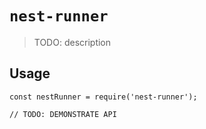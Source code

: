 # `nest-runner`

> TODO: description

## Usage

```
const nestRunner = require('nest-runner');

// TODO: DEMONSTRATE API
```
